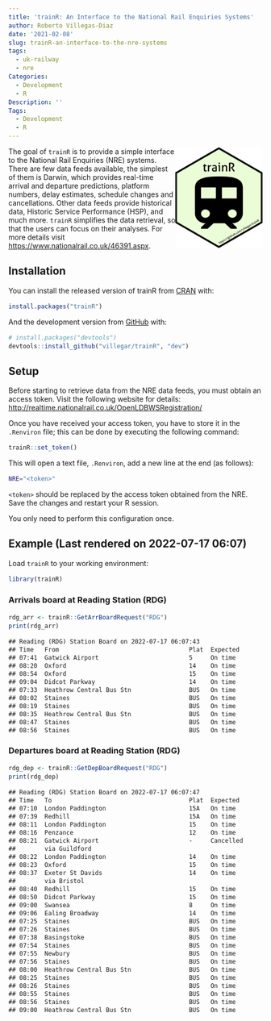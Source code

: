 ```yaml
---
title: 'trainR: An Interface to the National Rail Enquiries Systems'
author: Roberto Villegas-Diaz
date: '2021-02-08'
slug: trainR-an-interface-to-the-nre-systems
tags:
  - uk-railway
  - nre
Categories:
  - Development
  - R
Description: ''
Tags:
  - Development
  - R
---
```


<img src="https://raw.githubusercontent.com/villegar/trainR/main/inst/images/logo.png" alt="logo" align="right" height=200px/>

The goal of `trainR` is to provide a simple interface to the 
National Rail Enquiries (NRE) systems. There are few data feeds 
available, the simplest of them is Darwin, which provides real-time 
arrival and departure predictions, platform numbers, delay estimates, 
schedule changes and cancellations. Other data feeds provide historical 
data, Historic Service Performance (HSP), and much more. `trainR` 
simplifies the data retrieval, so that the users can focus on their 
analyses. For more details visit 
https://www.nationalrail.co.uk/46391.aspx.

## Installation

You can install the released version of trainR from [CRAN](https://CRAN.R-project.org) with:

``` r
install.packages("trainR")
```

And the development version from [GitHub](https://github.com/) with:

``` r
# install.packages("devtools")
devtools::install_github("villegar/trainR", "dev")
```

## Setup
Before starting to retrieve data from the NRE data feeds, you must obtain an access token. 
Visit the following website for details: http://realtime.nationalrail.co.uk/OpenLDBWSRegistration/

Once you have received your access token, you have to store it in the `.Renviron` file; this can be 
done by executing the following command:


```r
trainR::set_token()
```

This will open a text file, `.Renviron`, add a new line at the end (as follows):

```bash
NRE="<token>"
```

`<token>` should be replaced by the access token obtained from the NRE. Save the changes and restart 
your R session.

You only need to perform this configuration once.

## Example (Last rendered on 2022-07-17 06:07)

Load `trainR` to your working environment:

```r
library(trainR)
```

### Arrivals board at Reading Station (RDG)


```r
rdg_arr <- trainR::GetArrBoardRequest("RDG")
print(rdg_arr)
```

```
## Reading (RDG) Station Board on 2022-07-17 06:07:43
## Time   From                                    Plat  Expected
## 07:41  Gatwick Airport                         5     On time
## 08:20  Oxford                                  14    On time
## 08:54  Oxford                                  15    On time
## 09:04  Didcot Parkway                          14    On time
## 07:33  Heathrow Central Bus Stn                BUS   On time
## 08:02  Staines                                 BUS   On time
## 08:19  Staines                                 BUS   On time
## 08:35  Heathrow Central Bus Stn                BUS   On time
## 08:47  Staines                                 BUS   On time
## 08:56  Staines                                 BUS   On time
```

### Departures board at Reading Station (RDG)


```r
rdg_dep <- trainR::GetDepBoardRequest("RDG")
print(rdg_dep)
```

```
## Reading (RDG) Station Board on 2022-07-17 06:07:47
## Time   To                                      Plat  Expected
## 07:10  London Paddington                       15A   On time
## 07:39  Redhill                                 15A   On time
## 08:11  London Paddington                       15    On time
## 08:16  Penzance                                12    On time
## 08:21  Gatwick Airport                         -     Cancelled
##        via Guildford                           
## 08:22  London Paddington                       14    On time
## 08:23  Oxford                                  15    On time
## 08:37  Exeter St Davids                        14    On time
##        via Bristol                             
## 08:40  Redhill                                 15    On time
## 08:50  Didcot Parkway                          15    On time
## 09:00  Swansea                                 8     On time
## 09:06  Ealing Broadway                         14    On time
## 07:25  Staines                                 BUS   On time
## 07:26  Staines                                 BUS   On time
## 07:38  Basingstoke                             BUS   On time
## 07:54  Staines                                 BUS   On time
## 07:55  Newbury                                 BUS   On time
## 07:56  Staines                                 BUS   On time
## 08:00  Heathrow Central Bus Stn                BUS   On time
## 08:25  Staines                                 BUS   On time
## 08:26  Staines                                 BUS   On time
## 08:55  Staines                                 BUS   On time
## 08:56  Staines                                 BUS   On time
## 09:00  Heathrow Central Bus Stn                BUS   On time
```

